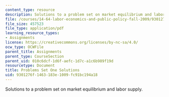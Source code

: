 ```yaml
---
content_type: resource
description: Solutions to a problem set on market equilibrium and labor supply.
file: /courses/14-64-labor-economics-and-public-policy-fall-2009/9301276f1463183e1009fc91bc194a18_MIT14_64F09_ps1_sol.pdf
file_size: 457523
file_type: application/pdf
learning_resource_types:
- Assignments
license: https://creativecommons.org/licenses/by-nc-sa/4.0/
ocw_type: OCWFile
parent_title: Assignments
parent_type: CourseSection
parent_uid: 010c6dcf-1d6f-aefc-1d7c-a1c6b989f19d
resourcetype: Document
title: Problems Set One Solutions
uid: 9301276f-1463-183e-1009-fc91bc194a18
---
```

Solutions to a problem set on market equilibrium and labor supply.